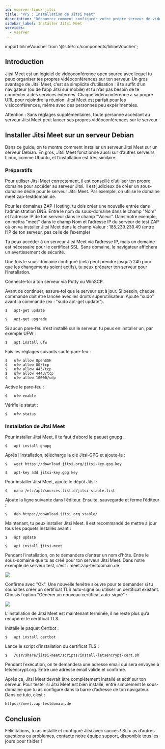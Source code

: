```yaml
---
id: vserver-linux-jitsi
title: "VPS : Installation de Jitsi Meet"
description: "Découvrez comment configurer votre propre serveur de vidéoconférence Jitsi Meet sécurisé et facile à utiliser sur Debian pour des réunions en ligne fluides → En savoir plus maintenant"
sidebar_label: Installer Jitsi Meet
services:
  - vserver
---
```


import InlineVoucher from '@site/src/components/InlineVoucher';

## Introduction

Jitsi Meet est un logiciel de vidéoconférence open source avec lequel tu peux organiser tes propres vidéoconférences sur ton serveur. Un gros avantage de Jitsi Meet, c’est sa simplicité d’utilisation : il te suffit d’un navigateur (ou de l’app Jitsi sur mobile) et tu n’as pas besoin de te connecter à des services externes. Chaque vidéoconférence a sa propre URL pour rejoindre la réunion. Jitsi Meet est parfait pour les visioconférences, même avec des personnes peu expérimentées.

Attention : Sans réglages supplémentaires, toute personne accédant au serveur Jitsi Meet peut lancer ses propres vidéoconférences sur le serveur.

<InlineVoucher />

## Installer Jitsi Meet sur un serveur Debian

Dans ce guide, on te montre comment installer un serveur Jitsi Meet sur un serveur Debian. En gros, Jitsi Meet fonctionne aussi sur d’autres serveurs Linux, comme Ubuntu, et l’installation est très similaire.

### Préparatifs

Pour utiliser Jitsi Meet correctement, il est conseillé d’utiliser ton propre domaine pour accéder au serveur Jitsi. Il est judicieux de créer un sous-domaine dédié pour le serveur Jitsi Meet. Par exemple, on utilise le domaine meet.zap-testdomain.de.

Pour les domaines ZAP-Hosting, tu dois créer une nouvelle entrée dans l’administration DNS. Entre le nom du sous-domaine dans le champ "Nom" et l’adresse IP de ton serveur dans le champ "Valeur". Dans notre exemple, on mettra "meet" dans le champ Nom et l’adresse IP du serveur de test ZAP où on va installer Jitsi Meet dans le champ Valeur : 185.239.239.49 (entre l’IP de ton serveur, pas celle de l’exemple)

Tu peux accéder à un serveur Jitsi Meet via l’adresse IP, mais un domaine est nécessaire pour le certificat SSL. Sans domaine, le navigateur affichera un avertissement de sécurité.

Une fois le sous-domaine configuré (cela peut prendre jusqu’à 24h pour que les changements soient actifs), tu peux préparer ton serveur pour l’installation.

Connecte-toi à ton serveur via Putty ou WinSCP.

Avant de continuer, assure-toi que le serveur est à jour. Si besoin, chaque commande doit être lancée avec les droits superutilisateur. Ajoute "sudo" avant la commande (ex : "sudo apt-get update").

```
$	apt-get update
```
```
$	apt-get upgrade
```

Si aucun pare-feu n’est installé sur le serveur, tu peux en installer un, par exemple UFW :
```
$	apt install ufw
```

Fais les réglages suivants sur le pare-feu :

```
$	ufw allow OpenSSH
$	ufw allow 80/tcp
$	ufw allow 443/tcp
$	ufw allow 4443/tcp
$	ufw allow 10000/udp
```

Active le pare-feu :
```
$	ufw enable
```

Vérifie le statut :
```
$	ufw status
```

### Installation de Jitsi Meet

Pour installer Jitsi Meet, il te faut d’abord le paquet gnupg :
```
$	apt install gnupg
```

Après l’installation, télécharge la clé Jitsi-GPG et ajoute-la :
```
$	wget https://download.jitsi.org/jitsi-key.gpg.key
```
```
$	apt-key add jitsi-key.gpg.key
```

Pour installer Jitsi Meet, ajoute le dépôt Jitsi :
```
$	nano /etc/apt/sources.list.d/jitsi-stable.list
```

Ajoute la ligne suivante dans l’éditeur. Ensuite, sauvegarde et ferme l’éditeur :
```
$	deb https://download.jitsi.org stable/
```

Maintenant, tu peux installer Jitsi Meet. Il est recommandé de mettre à jour tous les paquets installés avant :
```
$	apt update
```
```
$	apt install jitsi-meet
```

Pendant l’installation, on te demandera d’entrer un nom d’hôte. Entre le sous-domaine que tu as créé pour ton serveur Jitsi Meet. Dans notre exemple de serveur test, c’est : meet.zap-testdomain.de

![](https://screensaver01.zap-hosting.com/index.php/s/oBEDBDx6GqzAoFa/preview)

Confirme avec "Ok". Une nouvelle fenêtre s’ouvre pour te demander si tu souhaites créer un certificat TLS auto-signé ou utiliser un certificat existant. Choisis l’option "Générer un nouveau certificat auto-signé" :

![](https://screensaver01.zap-hosting.com/index.php/s/jcr84boZHiakNDS/preview)

L’installation de Jitsi Meet est maintenant terminée, il ne reste plus qu’à récupérer le certificat TLS.

Installe le paquet Certbot :
```
$	apt install certbot
```

Lance le script d’installation du certificat TLS :
```
$	/usr/share/jitsi-meet/scripts/install-letsencrypt-cert.sh
```

Pendant l’exécution, on te demandera une adresse email qui sera envoyée à letsencrypt.org. Entre une adresse email valide et confirme.

Après ça, Jitsi Meet devrait être complètement installé et actif sur ton serveur. Pour tester si Jitsi Meet est bien installé, entre simplement le sous-domaine que tu as configuré dans la barre d’adresse de ton navigateur. Dans ce tuto, c’est :
```
https://meet.zap-testdomain.de
```

## Conclusion

Félicitations, tu as installé et configuré Jitsi avec succès ! Si tu as d’autres questions ou problèmes, contacte notre équipe support, disponible tous les jours pour t’aider !

<InlineVoucher />